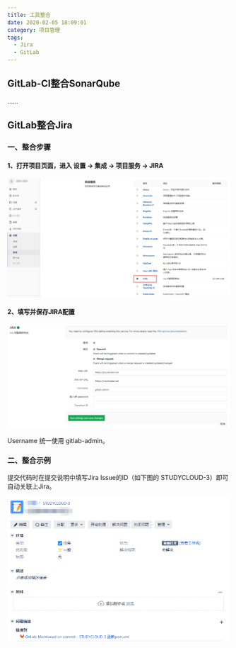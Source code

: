 ```yaml
---
title: 工具整合
date: 2020-02-05 18:09:01
category: 项目管理
tags:
  - Jira
  - GitLab
---
```


## GitLab-CI整合SonarQube

……

## GitLab整合Jira

### 一、整合步骤

#### 1、打开项目页面，进入 设置 → 集成 → 项目服务 → JIRA

![GitLab-Jira](/images/工具整合/GitLab-Jira.png)

#### 2、填写并保存JIRA配置

![GitLab的Jira配置](/images/工具整合/GitLab的Jira配置.png)

Username 统一使用 gitlab-admin。

### 二、整合示例
提交代码时在提交说明中填写Jira Issue的ID（如下图的 STUDYCLOUD-3）即可自动关联上Jira。

![GitLab-Jira整合示例](/images/工具整合/GitLab-Jira整合示例.png)